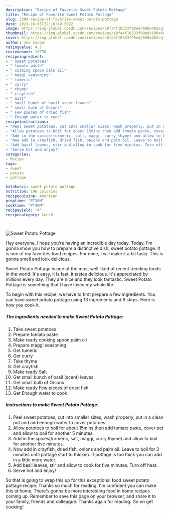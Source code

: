 ```yaml
---
description: "Recipe of Favorite Sweet Potato Pottage"
title: "Recipe of Favorite Sweet Potato Pottage"
slug: 3208-recipe-of-favorite-sweet-potato-pottage
date: 2021-10-03T22:16:49.502Z
image: https://img-global.cpcdn.com/recipes/a0fa4f10333f90ed/680x482cq70/sweet-potato-pottage-recipe-main-photo.jpg
thumbnail: https://img-global.cpcdn.com/recipes/a0fa4f10333f90ed/680x482cq70/sweet-potato-pottage-recipe-main-photo.jpg
cover: https://img-global.cpcdn.com/recipes/a0fa4f10333f90ed/680x482cq70/sweet-potato-pottage-recipe-main-photo.jpg
author: Joe Cooper
ratingvalue: 4.7
reviewcount: 10750
recipeingredient:
- " sweet potatoes"
- " tomato paste"
- " cooking spoon palm oil"
- " maggi seasoning"
- " tumeric"
- " curry"
- " thyme"
- " crayfish"
- " Salt"
- " small bunch of basil scent leaves"
- " small bulb of Onions"
- " Few pieces of dried fish"
- " Enough water to cook"
recipeinstructions:
- "Peel sweet potatoes, cut into smaller sizes, wash properly, put in a clean pot and add enough water to cover potatoes."
- "Allow pototoes to boil for about 15mins then add tomato paste, cover pot and allow to boil for another 5 minutes."
- "Add in the spices(turmeric, salt, maggi, curry thyme) and allow to boil for another five minutes."
- "Now add in crayfish, dried fish, onions and palm oil. Leave to boil for 3 minutes until pottage start to thicken. If pottage is too thick you can add in a little more water."
- "Add basil leaves, stir and allow to cook for five minutes. Turn off heat."
- "Serve hot and enjoy!"
categories:
- Recipe
tags:
- sweet
- potato
- pottage

katakunci: sweet potato pottage 
nutrition: 196 calories
recipecuisine: American
preptime: "PT36M"
cooktime: "PT49M"
recipeyield: "4"
recipecategory: Lunch

---
```



![Sweet Potato Pottage](https://img-global.cpcdn.com/recipes/a0fa4f10333f90ed/680x482cq70/sweet-potato-pottage-recipe-main-photo.jpg)

Hey everyone, I hope you're having an incredible day today. Today, I'm gonna show you how to prepare a distinctive dish, sweet potato pottage. It is one of my favorites food recipes. For mine, I will make it a bit tasty. This is gonna smell and look delicious.

Sweet Potato Pottage is one of the most well liked of recent trending foods in the world. It's easy, it is fast, it tastes delicious. It's appreciated by millions every day. They are nice and they look fantastic. Sweet Potato Pottage is something that I have loved my whole life.




To begin with this recipe, we have to first prepare a few ingredients. You can have sweet potato pottage using 13 ingredients and 6 steps. Here is how you cook it.

<!--inarticleads1-->

##### The ingredients needed to make Sweet Potato Pottage:

1. Take  sweet potatoes
1. Prepare  tomato paste
1. Make ready  cooking spoon palm oil
1. Prepare  maggi seasoning
1. Get  tumeric
1. Get  curry
1. Take  thyme
1. Get  crayfish
1. Make ready  Salt
1. Get  small bunch of basil (scent) leaves
1. Get  small bulb of Onions
1. Make ready  Few pieces of dried fish
1. Get  Enough water to cook




<!--inarticleads2-->

##### Instructions to make Sweet Potato Pottage:

1. Peel sweet potatoes, cut into smaller sizes, wash properly, put in a clean pot and add enough water to cover potatoes.
1. Allow pototoes to boil for about 15mins then add tomato paste, cover pot and allow to boil for another 5 minutes.
1. Add in the spices(turmeric, salt, maggi, curry thyme) and allow to boil for another five minutes.
1. Now add in crayfish, dried fish, onions and palm oil. Leave to boil for 3 minutes until pottage start to thicken. If pottage is too thick you can add in a little more water.
1. Add basil leaves, stir and allow to cook for five minutes. Turn off heat.
1. Serve hot and enjoy!




So that is going to wrap this up for this exceptional food sweet potato pottage recipe. Thanks so much for reading. I'm confident you can make this at home. There's gonna be more interesting food in home recipes coming up. Remember to save this page on your browser, and share it to your family, friends and colleague. Thanks again for reading. Go on get cooking!
